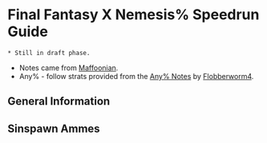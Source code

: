 # Final Fantasy X Nemesis% Speedrun Guide
	
	* Still in draft phase.
  * Notes came from <a href="https://www.twitch.tv/maffoonian">Maffoonian</a>.
  * Any% - follow strats provided from the <a href="https://goo.gl/nFdPyN">Any% Notes</a> by <a href="https://www.twitch.tv/flobberworm4">Flobberworm4</a>.

## General Information

## Sinspawn Ammes